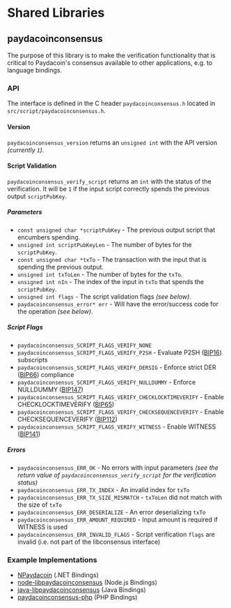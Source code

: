 Shared Libraries
================

## paydacoinconsensus

The purpose of this library is to make the verification functionality that is critical to Paydacoin's consensus available to other applications, e.g. to language bindings.

### API

The interface is defined in the C header `paydacoinconsensus.h` located in `src/script/paydacoinconsensus.h`.

#### Version

`paydacoinconsensus_version` returns an `unsigned int` with the API version *(currently `1`)*.

#### Script Validation

`paydacoinconsensus_verify_script` returns an `int` with the status of the verification. It will be `1` if the input script correctly spends the previous output `scriptPubKey`.

##### Parameters
- `const unsigned char *scriptPubKey` - The previous output script that encumbers spending.
- `unsigned int scriptPubKeyLen` - The number of bytes for the `scriptPubKey`.
- `const unsigned char *txTo` - The transaction with the input that is spending the previous output.
- `unsigned int txToLen` - The number of bytes for the `txTo`.
- `unsigned int nIn` - The index of the input in `txTo` that spends the `scriptPubKey`.
- `unsigned int flags` - The script validation flags *(see below)*.
- `paydacoinconsensus_error* err` - Will have the error/success code for the operation *(see below)*.

##### Script Flags
- `paydacoinconsensus_SCRIPT_FLAGS_VERIFY_NONE`
- `paydacoinconsensus_SCRIPT_FLAGS_VERIFY_P2SH` - Evaluate P2SH ([BIP16](https://github.com/paydacoin/bips/blob/master/bip-0016.mediawiki)) subscripts
- `paydacoinconsensus_SCRIPT_FLAGS_VERIFY_DERSIG` - Enforce strict DER ([BIP66](https://github.com/paydacoin/bips/blob/master/bip-0066.mediawiki)) compliance
- `paydacoinconsensus_SCRIPT_FLAGS_VERIFY_NULLDUMMY` - Enforce NULLDUMMY ([BIP147](https://github.com/paydacoin/bips/blob/master/bip-0147.mediawiki))
- `paydacoinconsensus_SCRIPT_FLAGS_VERIFY_CHECKLOCKTIMEVERIFY` - Enable CHECKLOCKTIMEVERIFY ([BIP65](https://github.com/paydacoin/bips/blob/master/bip-0065.mediawiki))
- `paydacoinconsensus_SCRIPT_FLAGS_VERIFY_CHECKSEQUENCEVERIFY` - Enable CHECKSEQUENCEVERIFY ([BIP112](https://github.com/paydacoin/bips/blob/master/bip-0112.mediawiki))
- `paydacoinconsensus_SCRIPT_FLAGS_VERIFY_WITNESS` - Enable WITNESS ([BIP141](https://github.com/paydacoin/bips/blob/master/bip-0141.mediawiki))

##### Errors
- `paydacoinconsensus_ERR_OK` - No errors with input parameters *(see the return value of `paydacoinconsensus_verify_script` for the verification status)*
- `paydacoinconsensus_ERR_TX_INDEX` - An invalid index for `txTo`
- `paydacoinconsensus_ERR_TX_SIZE_MISMATCH` - `txToLen` did not match with the size of `txTo`
- `paydacoinconsensus_ERR_DESERIALIZE` - An error deserializing `txTo`
- `paydacoinconsensus_ERR_AMOUNT_REQUIRED` - Input amount is required if WITNESS is used
- `paydacoinconsensus_ERR_INVALID_FLAGS` - Script verification `flags` are invalid (i.e. not part of the libconsensus interface)

### Example Implementations
- [NPaydacoin](https://github.com/MetacoSA/NPaydacoin/blob/5e1055cd7c4186dee4227c344af8892aea54faec/NPaydacoin/Script.cs#L979-#L1031) (.NET Bindings)
- [node-libpaydacoinconsensus](https://github.com/bitpay/node-libpaydacoinconsensus) (Node.js Bindings)
- [java-libpaydacoinconsensus](https://github.com/dexX7/java-libpaydacoinconsensus) (Java Bindings)
- [paydacoinconsensus-php](https://github.com/Bit-Wasp/paydacoinconsensus-php) (PHP Bindings)
